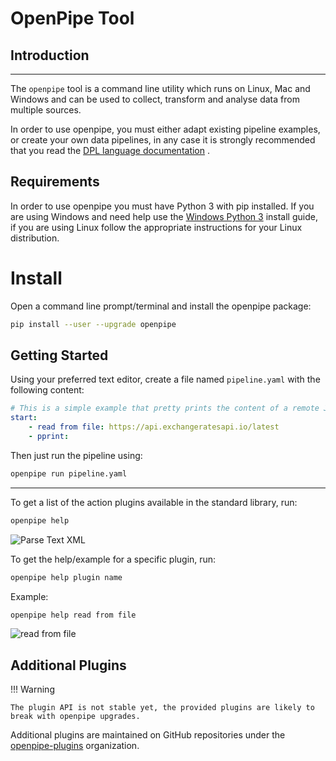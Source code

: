 # OpenPipe Tool

## Introduction
---------------
The `openpipe` tool is a command line utility which runs on Linux, Mac and Windows and can be used to collect, transform and analyse data from multiple sources.

In order to use openpipe, you must either adapt existing pipeline examples, or create your own data pipelines, in any case it is strongly recommended that you read the [DPL language documentation] .

[OpenPipe Language]: /OpenPipeLanguage

## Requirements
In order to use openpipe you must have Python 3 with pip installed. If you are using Windows and need help use the [Windows Python 3] install guide, if you are using Linux follow the appropriate instructions for your Linux distribution.

[Windows Python 3]: /Windows_Python_3_Install

# Install
Open a command line prompt/terminal and install the openpipe package:
```sh
pip install --user --upgrade openpipe
```

Getting Started
------------------------------------------------------
Using your preferred text editor, create a file named `pipeline.yaml` with the following content:

```yaml
# This is a simple example that pretty prints the content of a remote JSON file
start:
    - read from file: https://api.exchangeratesapi.io/latest
    - pprint:
```

Then just run the pipeline using:

```bash
openpipe run pipeline.yaml
```

------
To get a list of the action plugins available in the standard library, run:
```bash
openpipe help
```
![Parse Text XML](img/help/openpipe_help.png)

To get the help/example for a specific plugin, run:
```bash
openpipe help plugin name
```

Example:
```bash
openpipe help read from file
```
![read from file](img/help/openpipe_collect_from_file.png)




## Additional Plugins

!!! Warning

    The plugin API is not stable yet, the provided plugins are likely to break with openpipe upgrades.

Additional plugins are maintained on GitHub repositories under the [openpipe-plugins] organization.

[openpipe-plugins]: https://github.com/openpipe-plugins/
[DPL language documentation]: /1.0/language